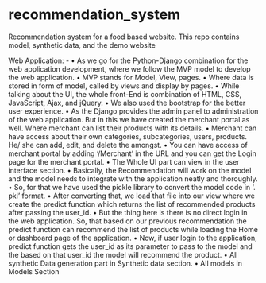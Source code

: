 # recommendation_system
Recommendation system for a food based website. This repo contains model, synthetic data, and the demo website


Web Application: -
•	As we go for the Python-Django combination for the web application development, where we follow the MVP model to develop the web application.
•	MVP stands for Model, View, pages.
•	Where data is stored in form of model, called by views and display by pages.
•	While talking about the UI, the whole front-End is combination of HTML, CSS, JavaScript, Ajax, and jQuery.
•	We also used the bootstrap for the better user experience.
•	As the Django provides the admin panel to administration of the web application. But in this we have created the merchant portal as well. Where merchant can list their products with its details. 
•	Merchant can have access about their own categories, subcategories, users, products. He/ she can add, edit, and delete the amongst.
•	You can have access of merchant portal by adding ‘/Merchant’ in the URL and you can get the Login page for the merchant portal.
•	 The Whole UI part can view in the user interface section.
•	Basically, the Recommendation will work on the model and the model needs to integrate with the application neatly and thoroughly.
•	So, for that we have used the pickle library to convert the model code in 
‘. pkl’ format. 
•	After converting that, we load that file into our view where we create the predict function which returns the list of recommended products after passing the user_id.
•	But the thing here is there is no direct login in the web application. So, that based on our previous recommendation the predict function can recommend the list of products while loading the Home or dashboard page of the application.
•	Now, if user login to the application, predict function gets the user_id as its parameter to pass to the model and the based on that user_id the model will recommend the product.
•	All synthetic Data generation part in Synthetic data section.
•	All models in Models Section
